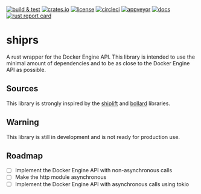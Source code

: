 [![build & test](https://github.com/thibault-cne/shiprs/actions/workflows/rust.yml/badge.svg)](https://github.com/thibault-cne/shiprs/actions/workflows/rust.yml)
[![crates.io](https://img.shields.io/crates/v/shiprs.svg)](https://crates.io/crates/shiprs)
[![license](https://img.shields.io/badge/License-MIT-blue.svg)](https://opensource.org/licenses/MIT)
[![circleci](https://circleci.com/gh/thibault-cne/shiprs.svg?style=shield)](https://circleci.com/gh/thibault-cne/shiprs)
[![appveyor](https://ci.appveyor.com/api/projects/status/82p07asa7l0gv3t0?svg=true)](https://ci.appveyor.com/project/thibault-cne/shiprs)
[![docs](https://docs.rs/shiprs/badge.svg)](https://docs.rs/shiprs/)
[![rust report card](https://rust-reportcard.xuri.me/badge/github.com/thibault-cne/shiprs)](https://rust-reportcard.xuri.me/report/github.com/thibault-cne/shiprs)

# shiprs

A rust wrapper for the Docker Engine API. This library is intended to use the minimal amount of dependencies and to be as close to the Docker Engine API as possible.

## Sources

This library is strongly inspired by the [shiplift](https://github.com/softprops/shiplift) and [bollard](https://github.com/fussybeaver/bollard/tree/master) libraries.

## Warning

This library is still in development and is not ready for production use.

## Roadmap

- [ ] Implement the Docker Engine API with non-asynchronous calls
- [ ] Make the http module asynchronous
- [ ] Implement the Docker Engine API with asynchronous calls using tokio
